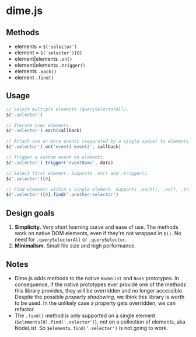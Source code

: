 # dime.js

## Methods

- elements = `$('selector')`
- element = `$('selector')[0]`
- element|elements `.on()`
- element|elements `.trigger()`
- elements `.each()`
- element `.find()`

## Usage

```javascript
// Select multiple elements (querySelectorAll).
$('.selector')

// Iterate over elements.
$('.selector').each(callback)

// Attach one or more events (separated by a single space) to elements.
$('.selector').on('event1 event2', callback)

// Trigger a custom event on elements.
$('.selector').trigger('eventName', data)

// Select first element. Supports .on() and .trigger().
$('.selector')[0]

// Find elements within a single element. Supports .each(), .on(), .trigger().
$('.selector')[0].find('.another-selector')
```

## Design goals

1. **Simplicity.** Very short learning curve and ease of use. The methods work on native DOM elements, even if they're not wrapped in `$()`. No need for `.querySelectorAll` or `.querySelector`.
2. **Minimalism.** Small file size and high performance.

## Notes

- Dime.js adds methods to the native `NodeList` and `Node` prototypes. In consequence, if the native prototypes ever provide one of the methods this library provides, they will be overridden and no longer accessible. Despite the possible _property shadowing_, we think this library is worth to be used. In the unlikely case a property gets overridden, we can refactor.
- The `.find()` method is only supported on a single element (`$elements[0].find('.selector')`), not on a collection of elements, aka NodeList. So `$elements.find('.selector')` is not going to work.
